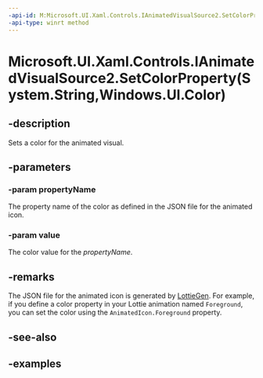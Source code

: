 ```yaml
---
-api-id: M:Microsoft.UI.Xaml.Controls.IAnimatedVisualSource2.SetColorProperty(System.String,Windows.UI.Color)
-api-type: winrt method
---
```


# Microsoft.UI.Xaml.Controls.IAnimatedVisualSource2.SetColorProperty(System.String,Windows.UI.Color)

<!--
public void SetColorProperty (string propertyName, Windows.UI.Color value);
-->

## -description

Sets a color for the animated visual.

## -parameters

### -param propertyName

The property name of the color as defined in the JSON file for the animated icon.

### -param value

The color value for the *propertyName*.

## -remarks

The JSON file for the animated icon is generated by [LottieGen](/windows/communitytoolkit/animations/lottie-scenarios/getting_started_codegen). For example, if you define a color property in your Lottie animation named `Foreground`, you can set the color using the `AnimatedIcon.Foreground` property.

## -see-also

## -examples
